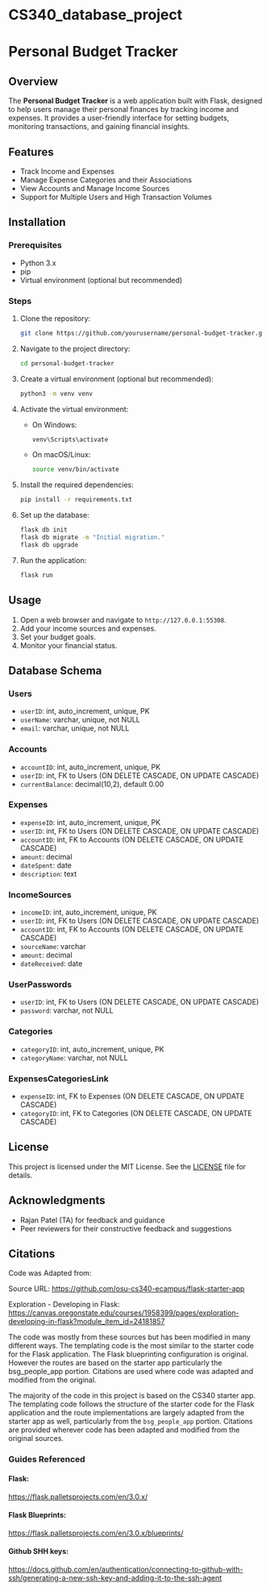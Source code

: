 # CS340_database_project
# Personal Budget Tracker

## Overview

The **Personal Budget Tracker** is a web application built with Flask, designed to help users manage their personal finances by tracking income and expenses. It provides a user-friendly interface for setting budgets, monitoring transactions, and gaining financial insights.

## Features

- Track Income and Expenses
- Manage Expense Categories and their Associations
- View Accounts and Manage Income Sources
- Support for Multiple Users and High Transaction Volumes

## Installation

### Prerequisites

- Python 3.x
- pip
- Virtual environment (optional but recommended)

### Steps

1. Clone the repository:
    ```bash
    git clone https://github.com/yourusername/personal-budget-tracker.git
    ```

2. Navigate to the project directory:
    ```bash
    cd personal-budget-tracker
    ```

3. Create a virtual environment (optional but recommended):
    ```bash
    python3 -m venv venv
    ```

4. Activate the virtual environment:
    - On Windows:
        ```bash
        venv\Scripts\activate
        ```
    - On macOS/Linux:
        ```bash
        source venv/bin/activate
        ```

5. Install the required dependencies:
    ```bash
    pip install -r requirements.txt
    ```

6. Set up the database:
    ```bash
    flask db init
    flask db migrate -m "Initial migration."
    flask db upgrade
    ```

7. Run the application:
    ```bash
    flask run
    ```

## Usage

1. Open a web browser and navigate to `http://127.0.0.1:55308`.
2. Add your income sources and expenses.
3. Set your budget goals.
4. Monitor your financial status.

## Database Schema

### Users
  - `userID`: int, auto_increment, unique, PK
  - `userName`: varchar, unique, not NULL
  - `email`: varchar, unique, not NULL

### Accounts
  - `accountID`: int, auto_increment, unique, PK
  - `userID`: int, FK to Users (ON DELETE CASCADE, ON UPDATE CASCADE)
  - `currentBalance`: decimal(10,2), default 0.00

### Expenses
  - `expenseID`: int, auto_increment, unique, PK
  - `userID`: int, FK to Users (ON DELETE CASCADE, ON UPDATE CASCADE)
  - `accountID`: int, FK to Accounts (ON DELETE CASCADE, ON UPDATE CASCADE)
  - `amount`: decimal
  - `dateSpent`: date
  - `description`: text

### IncomeSources
  - `incomeID`: int, auto_increment, unique, PK
  - `userID`: int, FK to Users (ON DELETE CASCADE, ON UPDATE CASCADE)
  - `accountID`: int, FK to Accounts (ON DELETE CASCADE, ON UPDATE CASCADE)
  - `sourceName`: varchar
  - `amount`: decimal
  - `dateReceived`: date

### UserPasswords
  - `userID`: int, FK to Users (ON DELETE CASCADE, ON UPDATE CASCADE)
  - `password`: varchar, not NULL

### Categories
  - `categoryID`: int, auto_increment, unique, PK
  - `categoryName`: varchar, not NULL

### ExpensesCategoriesLink
  - `expenseID`: int, FK to Expenses (ON DELETE CASCADE, ON UPDATE CASCADE)
  - `categoryID`: int, FK to Categories (ON DELETE CASCADE, ON UPDATE CASCADE)


## License

This project is licensed under the MIT License. See the [LICENSE](LICENSE) file for details.

## Acknowledgments

- Rajan Patel (TA) for feedback and guidance
- Peer reviewers for their constructive feedback and suggestions

## Citations

Code was Adapted from:

Source URL: https://github.com/osu-cs340-ecampus/flask-starter-app

Exploration - Developing in Flask: https://canvas.oregonstate.edu/courses/1958399/pages/exploration-developing-in-flask?module_item_id=24181857

The code was mostly from these sources but has been modified in many different ways. The templating code is the most similar to the starter code for the Flask application. The Flask blueprinting configuration is original. However the routes are based on the starter app particularly the bsg_people_app portion. Citations are used where code was adapted and modified from the original.

The majority of the code in this project is based on the CS340 starter app. The templating code follows the structure of the starter code for the Flask application and the route implementations are largely adapted from the starter app as well, particularly from the `bsg_people_app` portion. Citations are provided wherever code has been adapted and modified from the original sources.


### Guides Referenced

#### Flask:
https://flask.palletsprojects.com/en/3.0.x/

#### Flask Blueprints:
https://flask.palletsprojects.com/en/3.0.x/blueprints/

#### Github SHH keys:
https://docs.github.com/en/authentication/connecting-to-github-with-ssh/generating-a-new-ssh-key-and-adding-it-to-the-ssh-agent

